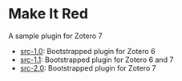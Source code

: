 # Make It Red

A sample plugin for Zotero 7

  * [src-1.0](src-1.0): Bootstrapped plugin for Zotero 6
  * [src-1.1](src-1.1): Bootstrapped plugin for Zotero 6 and 7
  * [src-2.0](src-2.0): Bootstrapped plugin for Zotero 7